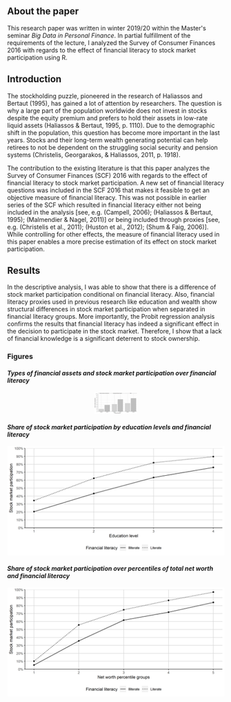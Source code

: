 ## About the paper
This research paper was written in winter 2019/20 within the Master's seminar *Big Data in Personal Finance*. In partial fulfillment of the requirements of the lecture, I analyzed the Survey of Consumer Finances 2016 with regards to the effect of financial literacy to stock market participation using R.

## Introduction
The stockholding puzzle, pioneered in the research of Haliassos and Bertaut (1995), has gained a lot of attention by researchers. The question is why a large part of the population worldwide does not invest in stocks despite the equity premium and prefers to hold their assets in low-rate liquid assets (Haliassos & Bertaut, 1995, p. 1110). Due to the demographic shift in the population, this question has become more important in the last years. Stocks and their long-term wealth generating potential can help retirees to not be dependent on the struggling social security and pension systems (Christelis, Georgarakos, & Haliassos, 2011, p. 1918). 

The contribution to the existing literature is that this paper analyzes the Survey of Consumer Finances (SCF) 2016 with regards to the effect of financial literacy to stock market participation. A new set of financial literacy questions was included in the SCF 2016 that makes it feasible to get an objective measure of financial literacy. This was not possible in earlier series of the SCF which resulted in financial literacy either not being included in the analysis [see, e.g. (Campell, 2006); (Haliassos & Bertaut, 1995); (Malmendier & Nagel, 2011)] or being included through proxies [see, e.g. (Christelis et al., 2011); (Huston et al., 2012); (Shum & Faig, 2006)]. While controlling for other effects, the measure of financial literacy used in this paper enables a more precise estimation of its effect on stock market participation.

## Results
In the descriptive analysis, I was able to show that there is a difference of stock market participation conditional on financial literacy. Also, financial literacy proxies used in previous research like education and wealth show structural differences in stock market participation when separated in financial literacy groups. More importantly, the Probit regression analysis confirms the results that financial literacy has indeed a significant effect in the decision to participate in the stock market. Therefore, I show that a lack of financial knowledge is a significant deterrent to stock ownership.

### Figures

#### *Types of financial assets and stock market participation over financial literacy*
<p align="center">
  <img width="100" src="https://github.com/JRatschat/Financial-Literacy-and-Stock-Market-Participation/blob/master/figures/Graph1.png">
</p>

#### *Share of stock market participation by education levels and financial literacy*
<p align="center">
  <img src="https://github.com/JRatschat/Financial-Literacy-and-Stock-Market-Participation/blob/master/figures/Graph2.png">
</p>

#### *Share of stock market participation over percentiles of total net worth and financial literacy*
<p align="center">
  <img src="https://github.com/JRatschat/Financial-Literacy-and-Stock-Market-Participation/blob/master/figures/Graph3.png">
</p>



